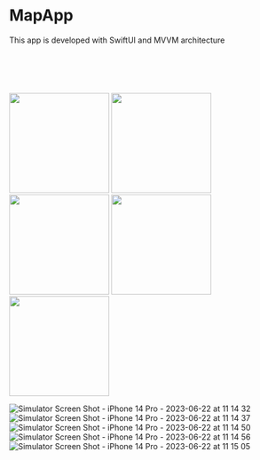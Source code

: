 # MapApp

This app is developed with SwiftUI and MVVM architecture  <br> 

<h2 style="padding-top: 20px; padding-right: 20px; padding-bottom: 20px; padding-left: 20px"></h2>

<p align="left" >
    <img src="https://github.com/raziyeyolasigmayoglu/MapApp/assets/57474816/83ba1c6c-f36c-4f2c-9331-fc12510d6d56" width="180" >
    <img src="https://github.com/raziyeyolasigmayoglu/MapApp/assets/57474816/d525fdd2-2db6-4a3f-beec-0e77ca66974d" width="180" >
    <img src="https://github.com/raziyeyolasigmayoglu/MapApp/assets/57474816/7fa453b5-4f9e-49f5-a926-3a3f1d60ee00" width="180" >
    <img src="https://github.com/raziyeyolasigmayoglu/MapApp/assets/57474816/ca311663-8fd7-4a8c-a0a1-3a0d2777c490" width="180" >
    <img src="https://github.com/raziyeyolasigmayoglu/MapApp/assets/57474816/1bf6cba8-43d1-4e1a-9f7c-1e2810490d4f" width="180" >
</p>



![Simulator Screen Shot - iPhone 14 Pro - 2023-06-22 at 11 14 32](https://github.com/raziyeyolasigmayoglu/MapApp/assets/57474816/6c7a7a41-d2fb-4ac0-a24c-19e04a6fa1d2)
![Simulator Screen Shot - iPhone 14 Pro - 2023-06-22 at 11 14 37](https://github.com/raziyeyolasigmayoglu/MapApp/assets/57474816/3bd73933-7488-4b24-82e7-883733f02659)
![Simulator Screen Shot - iPhone 14 Pro - 2023-06-22 at 11 14 50](https://github.com/raziyeyolasigmayoglu/MapApp/assets/57474816/a4b153cc-fbc2-4916-966d-67553c1c5f9b)
![Simulator Screen Shot - iPhone 14 Pro - 2023-06-22 at 11 14 56](https://github.com/raziyeyolasigmayoglu/MapApp/assets/57474816/838107d1-94e8-4680-82fe-6d8ed6f542c1)
![Simulator Screen Shot - iPhone 14 Pro - 2023-06-22 at 11 15 05](https://github.com/raziyeyolasigmayoglu/MapApp/assets/57474816/ac07693a-96e4-4909-9d69-94f605dd3c55)
